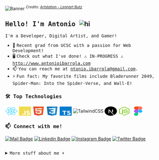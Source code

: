 ![Banner](https://cdna.artstation.com/p/assets/images/images/016/532/222/original/lennart-butz-japan-12.gif?1552504264)
<sup>*Credits: [Artstation - Lennart Butz](https://www.artstation.com/artwork/3oLWXE)*</sup>

<h2><samp> Hello! I'm Antonio </samp>
<img src="https://user-images.githubusercontent.com/1303154/88677602-1635ba80-d120-11ea-84d8-d263ba5fc3c0.gif" width="28px" alt="hi"></h2>

<samp>I'm a Developer, Digital Artist, and Gamer!</samp>

- 🔭 <samp>Recent grad from UCSC with a passion for Web Development!</samp>
- 🖥️ <samp>Check out what I've done! ⚠️ IN-PROGRESS ⚠️ http://www.antonioibarrola.com</samp>
- 📫 <samp>You can reach me at ntonio.ibarrola@gmail.com.</samp>
- ⚡ <samp>Fun fact: My favorite films include Bladerunner 2049, Spider-Man: Into the Spider-Verse, and Wall-E!</samp>

<h3><samp> 🛠 Top Technologies </samp></h3>
<div style="display: inline_block">
  <img align="center" alt="React" height="30" width="40" src="https://raw.githubusercontent.com/devicons/devicon/master/icons/react/react-original.svg">
  <img align="center" alt="JS" height="30" width="40" src="https://raw.githubusercontent.com/devicons/devicon/master/icons/javascript/javascript-plain.svg">
  <img align="center" alt="HTML" height="30" width="40" src="https://raw.githubusercontent.com/devicons/devicon/master/icons/html5/html5-original.svg">
  <img align="center" alt="CSS" height="30" width="40" src="https://raw.githubusercontent.com/devicons/devicon/master/icons/css3/css3-original.svg">
  <img align="center" alt="TS" height="30" width="40" src="https://raw.githubusercontent.com/devicons/devicon/master/icons/typescript/typescript-original.svg">
  <img align="center" alt="TailwindCSS" height="30" width="40" src="https://devicon-website.vercel.app/api/tailwindcss/plain.svg">
  <img align="center" alt="Next" height="30" width="40" src="https://raw.githubusercontent.com/devicons/devicon/master/icons/nextjs/nextjs-original.svg">
  <img align="center" alt="Node" height="30" width="40" src="https://raw.githubusercontent.com/devicons/devicon/master/icons/nodejs/nodejs-original.svg">
  <img align="center" alt="Figma" height="30" width="40" src="https://raw.githubusercontent.com/devicons/devicon/master/icons/figma/figma-original.svg">
</div>

<h3><samp> 📫 Connect with me! </samp></h3>

[![Mail Badge](https://img.shields.io/badge/-Gmail-c0392b?style=flat-square&labelColor=c0392b&logo=gmail&logoColor=white)](mailto:ntonio.ibarrola@gmail.com) [![Linkedin Badge](https://img.shields.io/badge/-LinkedIn-0e76a8?style=flat-square&labelColor=0e76a8&logo=linkedin&logoColor=white)](https://www.linkedin.com/in/antonio-ibarrola/) [![Instagram Badge](https://img.shields.io/badge/-@axtonio-e84393?style=flat-square&labelColor=e84393&logo=instagram&logoColor=white)](https://instagram.com/_axtonio) [![Twitter Badge](https://img.shields.io/badge/-@MentheeTheWitch-1ca0f1?style=flat-square&labelColor=1ca0f1&logo=twitter&logoColor=white&link=https://twitter.com/MentheeTheWitch)](https://twitter.com/MentheeTheWitch)

##

<details>
  <summary><samp>More stuff about me ⬇️</samp></summary>

  <h3><samp> 💻 Account Stats </samp></h3>

  <div align="center">
    <a href="https://github.com/ntonioibarrola">
    <img height="180em" src="https://github-readme-stats.vercel.app/api?username=ntonioibarrola&show_icons=true&include_all_commits=true&count_private=true"/>
    <img height="180em" src="https://github-readme-stats.vercel.app/api/top-langs/?username=ntonioibarrola&layout=compact&langs_count=7"/>
  </div>
</details>
